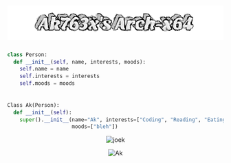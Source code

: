 <h1 align="center">
  <img src="https://github.com/akxshx-arch/akxshx-arch/raw/main/Ak763x's%20Arch-x64.png" alt="Ak763x's Arch-x64" />
</h1>


```python
class Person:
  def __init__(self, name, interests, moods):
    self.name = name
    self.interests = interests
    self.moods = moods


Class Ak(Person):
  def __init__(self):
    super().__init__(name="Ak", interests=["Coding", "Reading", "Eating", "Sleeping"], 
                     moods=["bleh"])
```
<p align="center"> <img src="https://readme-jokes.vercel.app/api" alt="joek" />
<p align="center"> <img src="https://github-readme-stats.vercel.app/api?username=akxshx-arch&show_icons=true&theme=gotham" alt="Ak" />
